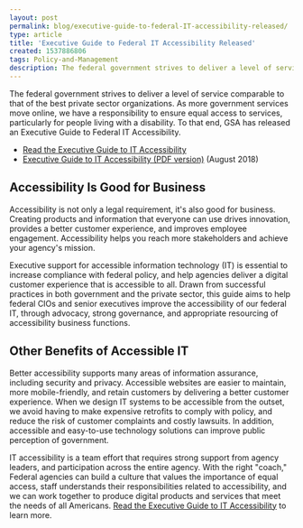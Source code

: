 ```yaml
---
layout: post
permalink: blog/executive-guide-to-federal-IT-accessibility-released/
type: article
title: 'Executive Guide to Federal IT Accessibility Released'
created: 1537886806
tags: Policy-and-Management
description: The federal government strives to deliver a level of service comparable to that of the best private sector organizations. As more government services move online, we have a responsibility to ensure equal access to services, particularly for people living with a disability.
---
```



The federal government strives to deliver a level of service comparable to that of the best private sector organizations. As more government services move online, we have a responsibility to ensure equal access to services, particularly for people living with a disability. To that end, GSA has released an Executive Guide to Federal IT Accessibility.
* [Read the Executive Guide to IT Accessibility]({{site.baseurl}}/tools/playbooks/exec-guide-accessibility)
* [Executive Guide to IT Accessibility (PDF version)](https://assets.section508.gov/files/Executive%20Guide%20to%20Federal%20IT%20Accessibility.pdf#overlay-context=tools/playbooks) (August 2018)

## Accessibility Is Good for Business

Accessibility is not only a legal requirement, it's also good for business. Creating products and information that everyone can use drives innovation, provides a better customer experience, and improves employee engagement. Accessibility helps you reach more stakeholders and achieve your agency's mission.


Executive support for accessible information technology (IT) is essential to increase compliance with federal policy, and help agencies deliver a digital customer experience that is accessible to all. Drawn from successful practices in both government and the private sector, this guide aims to help federal CIOs and senior executives improve the accessibility of our federal IT, through advocacy, strong governance, and appropriate resourcing of accessibility business functions.

## Other Benefits of Accessible IT

Better accessibility supports many areas of information assurance, including security and privacy. Accessible websites are easier to maintain, more mobile-friendly, and retain customers by delivering a better customer experience. When we design IT systems to be accessible from the outset, we avoid having to make expensive retrofits to comply with policy, and reduce the risk of customer complaints and costly lawsuits. In addition, accessible and easy-to-use technology solutions can improve public perception of government.

IT accessibility is a team effort that requires strong support from agency leaders, and participation across the entire agency. With the right "coach," Federal agencies can build a culture that values the importance of equal access, staff understands their responsibilities related to accessibility, and we can work together to produce digital products and services that meet the needs of all Americans. [Read the Executive Guide to IT Accessibility]({{site.baseurl}}/tools/playbooks/exec-guide-accessibility) to learn more.
